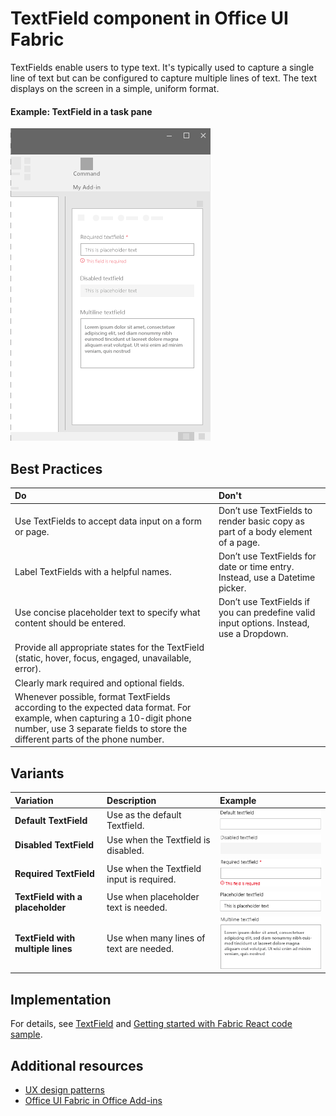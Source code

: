 # TextField component in Office UI Fabric

TextFields enable users to type text. It's typically used to capture a single line of text but can be configured to capture multiple lines of text. The text displays on the screen in a simple, uniform format.
  
#### Example: TextField in a task pane

![An image showing the Textfield](../../images/overview_withApp_textField.png)

## Best Practices

|**Do**|**Don't**|
|:------------|:--------------|
|Use TextFields to accept data input on a form or page.|Don’t use TextFields to render basic copy as part of a body element of a page.|
|Label TextFields with a helpful names.|Don’t use TextFields for date or time entry. Instead, use a Datetime picker.|
|Use concise placeholder text to specify what content should be entered.|Don’t use TextFields if you can predefine valid input options. Instead, use a Dropdown.|
|Provide all appropriate states for the TextField (static, hover, focus, engaged, unavailable, error).||
|Clearly mark required and optional fields.||
|Whenever possible, format TextFields according to the expected data format. For example, when capturing a 10-digit phone number, use 3 separate fields to store the different parts of the phone number.||

## Variants

|**Variation**|**Description**|**Example**|
|:------------|:--------------|:----------|
|**Default TextField**|Use as the default Textfield.|![Default TextField image](../../images/textfieldDefault.png)|
|**Disabled TextField**|Use when the Textfield is disabled.|![Disabled TextField image](../../images/textfieldDisabled.png)|
|**Required TextField**|Use when the Textfield input is required.|![Required TextField image](../../images/textfieldRequired.png)|
|**TextField with a placeholder**|Use when placeholder text is needed.|![TextField with a placeholder image](../../images/textfieldPlaceholder.png)|
|**TextField with multiple lines**|Use when many lines of text are needed.|![TextField with a placeholder image](../../images/textfieldMulti.png)|

## Implementation

For details, see [TextField](https://dev.office.com/fabric#/components/textfield) and [Getting started with Fabric React code sample](https://github.com/OfficeDev/Word-Add-in-GettingStartedFabricReact).

## Additional resources

* [UX design patterns](https://github.com/OfficeDev/Office-Add-in-UX-Design-Patterns-Code)
* [Office UI Fabric in Office Add-ins](office-ui-fabric.md)
